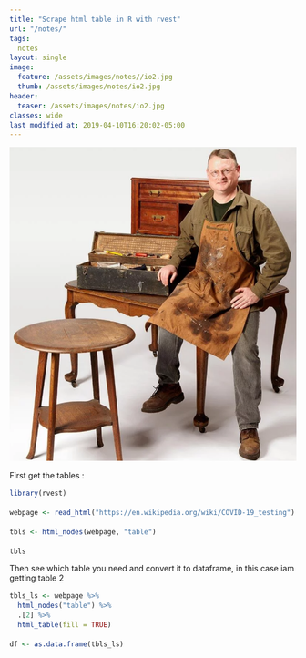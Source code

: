 ```yaml
---
title: "Scrape html table in R with rvest"
url: "/notes/"
tags:
  notes
layout: single  
image:
  feature: /assets/images/notes//io2.jpg
  thumb: /assets/images/notes/io2.jpg
header:
  teaser: /assets/images/notes/io2.jpg
classes: wide
last_modified_at: 2019-04-10T16:20:02-05:00
---
```


[![small image](/assets/images/notes/io1.png)](/assets/images/notes/io1.png)

First get the tables :

```r
library(rvest)

webpage <- read_html("https://en.wikipedia.org/wiki/COVID-19_testing")

tbls <- html_nodes(webpage, "table")

tbls
```


Then see which table you need and convert it to dataframe, in this case iam getting table 2


```r
tbls_ls <- webpage %>%
  html_nodes("table") %>%
  .[2] %>%
  html_table(fill = TRUE)
  
df <- as.data.frame(tbls_ls)

```

